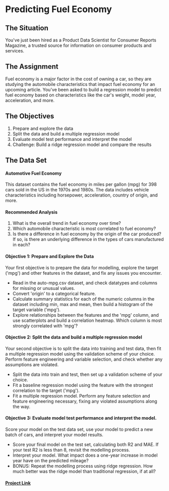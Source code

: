 # Predicting Fuel Economy

## The Situation
You've just been hired as a Product Data Scientist for Consumer Reports Magazine, a trusted source for information on consumer products and services.

## The Assignment
Fuel economy is a major factor in the cost of owning a car, so they are studying the automobile characteristics that impact fuel economy for an upcoming article. 
You've been asked to build a regression model to predict fuel economy based on characteristics like the car's weight, model year, acceleration, and more.

## The Objectives
1. Prepare and explore the data
2. Split the data and build a multiple regression model
3. Evaluate model test performance and interpret the model
4. Challenge: Build a ridge regression model and compare the results

## The Data Set

#### Automotive Fuel Economy
This dataset contains the fuel economy in miles per gallon (mpg) for 398 cars sold in the US in the 1970s and 1980s. The data includes vehicle characteristics including horsepower, acceleration, country of origin, and more.

#### Recommended Analysis
1. What is the overall trend in fuel economy over time?
2. Which automobile characteristic is most correlated to fuel economy?
3. Is there a difference in fuel economy by the origin of the car produced? If so, is there an underlying difference in the types of cars manufactured in each?

#### Objective 1: Prepare and Explore the Data
Your first objective is to prepare the data for modelling, explore the target ('mpg') and other features in the dataset, and fix any issues you encounter.

* Read in the auto-mpg.csv dataset, and check datatypes and columns for missing or unusual values.
* Convert 'origin' to a categorical feature.
* Calculate summary statistics for each of the numeric columns in the dataset including min, max and mean, then build a histogram of the target variable ('mpg').
* Explore relationships between the features and the 'mpg' column, and use scatterplots and build a correlation heatmap. Which column is most strongly correlated with 'mpg'?

#### Objective 2: Split the data and build a multiple regression model
Your second objective is to split the data into training and test data, then fit a multiple regression model using the validation scheme of your choice. Perform feature engineering and variable selection, and check whether any assumptions are violated.

* Split the data into train and test, then set up a validation scheme of your choice.
* Fit a baseline regression model using the feature with the strongest correlation to the target ('mpg').
* Fit a multiple regression model. Perform any feature selection and feature engineering necessary, fixing any violated assumptions along the way.

#### Objective 3: Evaluate model test performance and interpret the model.
Score your model on the test data set, use your model to predict a new batch of cars, and interpret your model results.

* Score your final model on the test set, calculating both R2 and MAE. If your test R2 is less than 8, revisit the modelling process.
* Interpret your model. What impact does a one-year increase in model year have on the predicted mileage?
* BONUS: Repeat the modelling process using ridge regression. How much better was the ridge model than traditional regression, if at all?

#### [Project Link]()